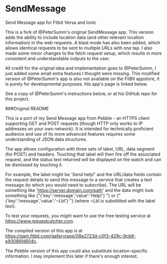 # SendMessage
Send Message app for Fitbit Versa and Ionic

This is a fork of @PeterSumm's original SendMessage app. This version adds the ability to include location data (and other relevant location information) in the web requests. A blast mode has also been added, which allows identical requests to be sent to multiple URLs with one tap. I also made some minor changes to the fetch request setup, which results in more consistent and understandable outputs to the user.

All credit for the original idea and implementation goes to @PeterSumm, I just added some small extra features I thought were missing.
This modified version of @PeterSumm's app is also not available on the FitBit appstore, it is purely for developmental purposes. His app's page is linked below.

See a copy of @PeterSumm's instructions below, or at his GitHub repo for this project.

###Original README

This is a port of my Send Message app from Pebble - an HTTPS client supporting GET and POST requests (though HTTP only works to IP addresses on your own network).  It is intended for technically proficient audience and use of its more advanced features requires some understanding of JSON data structures.

The app allows configuration with three sets of label, URL, data segment (for POST) and headers.  Touching that label will then fire off the associated request, and the status text returned will be displayed on the watch and can be dismissed by touching it.

For example, the label might be 'Send help!' and the URL/data fields contain the request details to send this message to a service that creates a text message (to which you would need to subscribe).  The URL will be something like 'https://server.domain.com/path' and the data might look something like {"{'key':'message','value':'Help!'} "} or {"{'key':'message','value':'~Lbl'} "} (where ~Lbl is substitited with the label text).

To test your requests, you might want to use the free testing service at https://www.requestcatcher.com.

The compiled version of this app is at https://gam.fitbit.com/gallery/app/08e2723d-c0f3-429c-9cb8-e93086fd604c.

The Pebble version of this app could also substitute location-specific information.  I may implement this later if there's enough interest.
